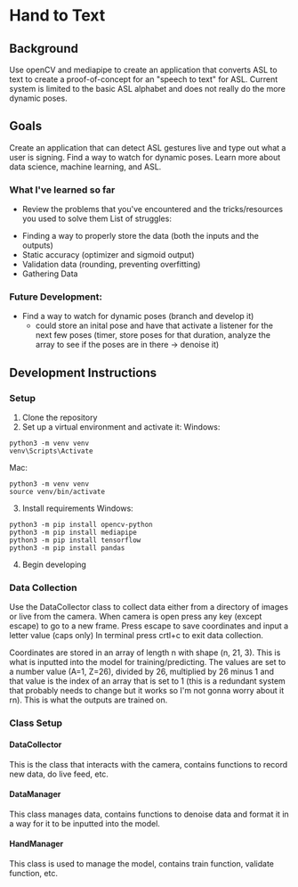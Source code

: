 # Hand to Text

## Background

Use openCV and mediapipe to create an application that converts ASL to text to create a proof-of-concept for an "speech to text" for ASL.
Current system is limited to the basic ASL alphabet and does not really do the more dynamic poses.

## Goals

Create an application that can detect ASL gestures live and type out what a user is signing.
Find a way to watch for dynamic poses.
Learn more about data science, machine learning, and ASL.

### What I've learned so far

- Review the problems that you've encountered and the tricks/resources you used to solve them
  List of struggles:

* Finding a way to properly store the data (both the inputs and the outputs)
* Static accuracy (optimizer and sigmoid output)
* Validation data (rounding, preventing overfitting)
* Gathering Data

### Future Development:

- Find a way to watch for dynamic poses (branch and develop it)
  - could store an inital pose and have that activate a listener for the next few poses (timer, store poses for that duration, analyze the array to see if the poses are in there -> denoise it)

## Development Instructions

### Setup

1. Clone the repository
2. Set up a virtual environment and activate it:
   Windows:

```
python3 -m venv venv
venv\Scripts\Activate
```

Mac:

```
python3 -m venv venv
source venv/bin/activate
```

3. Install requirements
   Windows:

```
python3 -m pip install opencv-python
python3 -m pip install mediapipe
python3 -m pip install tensorflow
python3 -m pip install pandas
```

4. Begin developing

### Data Collection

Use the DataCollector class to collect data either from a directory of images or live from the camera.
When camera is open press any key (except escape) to go to a new frame.
Press escape to save coordinates and input a letter value (caps only)
In terminal press crtl+c to exit data collection.

Coordinates are stored in an array of length n with shape (n, 21, 3). This is what is inputted into the model for training/predicting.
The values are set to a number value (A=1, Z=26), divided by 26, multiplied by 26 minus 1 and that value is the index of an array that is set to 1 (this is a redundant system that probably needs to change but it works so I'm not gonna worry about it rn). This is what the outputs are trained on.

### Class Setup

#### DataCollector

This is the class that interacts with the camera, contains functions to record new data, do live feed, etc.

#### DataManager

This class manages data, contains functions to denoise data and format it in a way for it to be inputted into the model.

#### HandManager

This class is used to manage the model, contains train function, validate function, etc.

